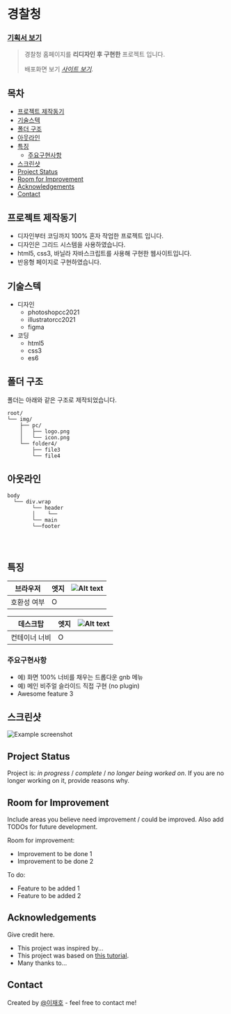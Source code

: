 # 경찰청 <!-- omit in toc -->
### [기획서 보기](./project1.pdf)
> 경찰청 홈페이지를 **리디자인 후 구현한** 프로젝트 입니다.
> 
> 배포화면 보기 [_사이트 보기_](https://leejaeho1234.github.io/PROJECT__1/). 
> 
## 목차 <!-- omit in toc -->
- [프로젝트 제작동기](#프로젝트-제작동기)
- [기술스텍](#기술스텍)
- [폴더 구조](#폴더-구조)
- [아웃라인](#아웃라인)
- [특징](#특징)
  - [주요구현사항](#주요구현사항)
- [스크린샷](#스크린샷)
- [Project Status](#project-status)
- [Room for Improvement](#room-for-improvement)
- [Acknowledgements](#acknowledgements)
- [Contact](#contact)
<!-- * [License](#license) -->


## 프로젝트 제작동기
- 디자인부터 코딩까지 100% 혼자 작업한 프로젝트 입니다.
- 디자인은 그리드 시스템을 사용하였습니다.
- html5, css3, 바닐라 자바스크립트를 사용해 구현한 웹사이트입니다.
- 반응형 페이지로 구현하였습니다.


## 기술스텍
- 디자인 
  - photoshopcc2021
  - illustratorcc2021
  - figma
- 코딩
  - html5
  - css3
  - es6 


## 폴더 구조

폴더는 아래와 같은 구조로 제작되었습니다.

```text
root/
└── img/
    ├── pc/
    │   ├── logo.png
    │   └── icon.png
    └── folder4/
        ├── file3
        └── file4
```

## 아웃라인
```
body
  └── div.wrap
        └── header
        │    └──
        └── main
        └──footer




```


## 특징
|브라우저|엣지|![Alt text](https://cdn-icons-png.flaticon.com/16/2374/2374373.png)|
|---|---|---|
|호환성 여부|O|

<!-- 반응형 -->
|데스크탑|엣지|![Alt text](https://cdn-icons-png.flaticon.com/16/2374/2374373.png)|
|---|---|---|
|컨테이너 너비|O|


### 주요구현사항
- 예) 화면 100% 너비를 채우는 드롭다운 gnb 메뉴
- 예) 메인 비주얼 슬라이드 직접 구현 (no plugin)
- Awesome feature 3


## 스크린샷
![Example screenshot](./img/screenshot.png)
<!-- If you have screenshots you'd like to share, include them here. -->


## Project Status
Project is: _in progress_ / _complete_ / _no longer being worked on_. If you are no longer working on it, provide reasons why.


## Room for Improvement
Include areas you believe need improvement / could be improved. Also add TODOs for future development.

Room for improvement:
- Improvement to be done 1
- Improvement to be done 2

To do:
- Feature to be added 1
- Feature to be added 2


## Acknowledgements
Give credit here.
- This project was inspired by...
- This project was based on [this tutorial](https://www.example.com).
- Many thanks to...


## Contact
Created by [@이재호](ljh2735294@naver.com) - feel free to contact me!


<!-- Optional -->
<!-- ## License -->
<!-- This project is open source and available under the [... License](). -->

<!-- You don't have to include all sections - just the one's relevant to your project -->
